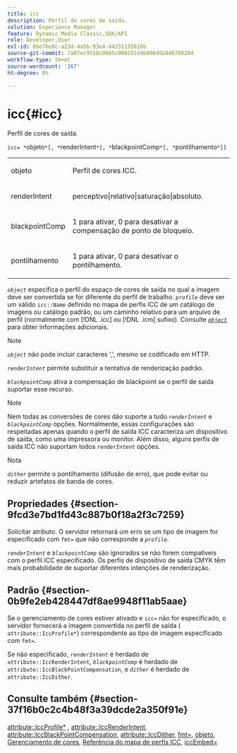 ```yaml
---
title: icc
description: Perfil de cores de saída.
solution: Experience Manager
feature: Dynamic Media Classic,SDK/API
role: Developer,User
exl-id: 8be7be8c-a23d-4a5b-93e4-44231155616b
source-git-commit: 7a07ec9550c0685c908191dd6806d5b84678820d
workflow-type: tm+mt
source-wordcount: '267'
ht-degree: 0%

---
```


# icc{#icc}

Perfil de cores de saída.

`icc= *`objeto`*[, *`renderIntent`*[, *`blackpointComp`*[, *`pontilhamento`*]]`

<table id="simpletable_AC20916999004CDCBBB9888B3A8FB0A7"> 
 <tr class="strow"> 
  <td class="stentry"> <p><span class="codeph"> <span class="varname"> objeto</span> </span> </p></td> 
  <td class="stentry"> <p>Perfil de cores ICC. </p></td> 
 </tr> 
 <tr class="strow"> 
  <td class="stentry"> <p><span class="codeph"> <span class="varname"> renderIntent</span></span> </p></td> 
  <td class="stentry"> <p><span class="codeph"> perceptivo|relativo|saturação|absoluto</span>. </p></td> 
 </tr> 
 <tr class="strow"> 
  <td class="stentry"> <p><span class="codeph"> <span class="varname"> blackpointComp</span></span> </p></td> 
  <td class="stentry"> <p>1 para ativar, 0 para desativar a compensação de ponto de bloqueio. </p></td> 
 </tr> 
 <tr class="strow"> 
  <td class="stentry"> <p><span class="codeph"> <span class="varname"> pontilhamento</span></span> </p></td> 
  <td class="stentry"> <p>1 para ativar, 0 para desativar o pontilhamento. </p></td> 
 </tr> 
</table>

*`object`* especifica o perfil do espaço de cores de saída no qual a imagem deve ser convertida se for diferente do perfil de trabalho. *`profile`* deve ser um válido `icc::Name` definido no mapa de perfis ICC de um catálogo de imagens ou catálogo padrão, ou um caminho relativo para um arquivo de perfil (normalmente com [!DNL .icc] ou [!DNL .icm] sufixo). Consulte [*`object`*](../../../../../is-api/http-ref/image-serving-api-ref/c-http-protocol-reference/c-data-types/r-object.md#reference-2591bd24548d462782c68d138ef795a0) para obter informações adicionais.

>[!NOTE]
>
>*`object`* não pode incluir caracteres &#39;,&#39;, mesmo se codificado em HTTP.

*`renderIntent`* permite substituir a tentativa de renderização padrão.

*`blackpointComp`* ativa a compensação de blackpoint se o perfil de saída suportar esse recurso.

>[!NOTE]
>
>Nem todas as conversões de cores dão suporte a tudo *`renderIntent`* e *`blackpointComp`* opções. Normalmente, essas configurações são respeitadas apenas quando o perfil de saída ICC caracteriza um dispositivo de saída, como uma impressora ou monitor. Além disso, alguns perfis de saída ICC não suportam todos *`renderIntent`* opções.

Nota

*`dither`* permite o pontilhamento (difusão de erro), que pode evitar ou reduzir artefatos de banda de cores.

## Propriedades {#section-9fcd3e7bd1fd43c887b0f18a2f3c7259}

Solicitar atributo. O servidor retornará um erro se um tipo de imagem for especificado com `fmt=` que não corresponde a *`profile`*.

*`renderIntent`* e *`blackpointComp`* são ignorados se não forem compatíveis com o perfil ICC especificado. Os perfis de dispositivo de saída CMYK têm mais probabilidade de suportar diferentes intenções de renderização.

## Padrão {#section-0b9fe2eb428447df8ae9948f11ab5aae}

Se o gerenciamento de cores estiver ativado e `icc=` não for especificado, o servidor fornecerá a imagem convertida no perfil de saída ( `attribute::IccProfile*`) correspondente ao tipo de imagem especificado com `fmt=`.

Se não especificado, *`renderIntent`* é herdado de `attribute::IccRenderIntent`, *`blackpointComp`* é herdado de `attribute::IccBlackPointCompensation`, e *`dither`* é herdado de `attribute::IccDither`.

## Consulte também {#section-37f16b0c2c4b48f3a39dcde2a350f91e}

[attribute::IccProfile*](../../../../../is-api/image-catalog/image-serving-api-ref/c-image-catalog-reference/c-attributes-reference/r-iccprofilecmyk.md#reference-db89f9dac33e447cadb359ec1ba27ee0) , [attribute::IccRenderIntent](../../../../../is-api/image-catalog/image-serving-api-ref/c-image-catalog-reference/c-attributes-reference/r-iccrenderintent.md#reference-012f207f28bd4406a5368d23ed95a51f), [attribute::IccBlackPointCompensation](../../../../../is-api/image-catalog/image-serving-api-ref/c-image-catalog-reference/c-attributes-reference/r-iccblackpointcompensation.md#reference-357626375ee140d1807f0c05171c733f), [attribute::IccDither](../../../../../is-api/image-catalog/image-serving-api-ref/c-image-catalog-reference/c-attributes-reference/r-iccdither.md#reference-914d0d0567364246b4016d45c0ada85b), [fmt=](../../../../../is-api/http-ref/image-serving-api-ref/c-http-protocol-reference/c-command-reference/r-is-http-fmt.md#reference-cdf10043423b45ba9fe15157fb3ae37a), [objeto](../../../../../is-api/http-ref/image-serving-api-ref/c-http-protocol-reference/c-data-types/r-object.md#reference-2591bd24548d462782c68d138ef795a0), [Gerenciamento de cores](../../../../../is-api/http-ref/image-serving-api-ref/c-http-protocol-reference/c-syntax-and-features/r-color-management.md#reference-c7e4a72d589145189f7e4bcb6b4544d7), [Referência do mapa de perfis ICC](../../../../../is-api/image-catalog/image-serving-api-ref/c-image-catalog-reference/c-icc-profile-map-reference/c-icc-profile-map-reference.md#concept-57b9148ce55249cd825cb7ee19ed057c), [iccEmbed=](../../../../../is-api/http-ref/image-serving-api-ref/c-http-protocol-reference/c-command-reference/r-iccembed.md#reference-e3b774fb322046a2a6dde3a7bab5583e)
